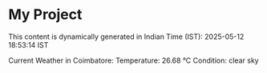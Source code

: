 # My Project

This content is dynamically generated in Indian Time (IST): 2025-05-12 18:53:14 IST


Current Weather in Coimbatore:
Temperature: 26.68 °C
Condition: clear sky
